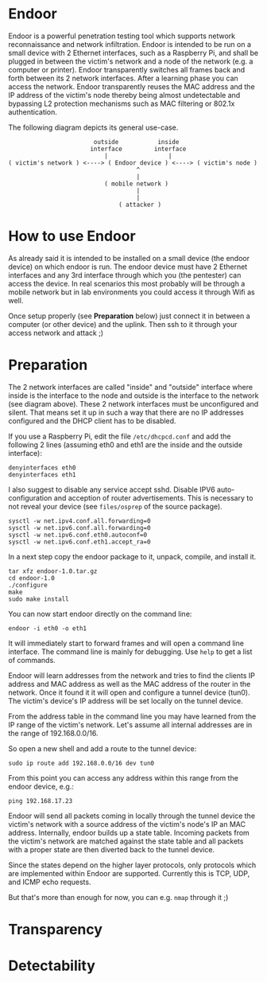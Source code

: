 # Endoor

Endoor is a powerful penetration testing tool which supports network
reconnaissance and network infiltration.  Endoor is intended to be run on a
small device with 2 Ethernet interfaces, such as a Raspberry Pi, and shall be
plugged in between the victim's network and a node of the network (e.g. a
computer or printer).  Endoor transparently switches all frames back and forth
between its 2 network interfaces.  After a learning phase you can access the
network. Endoor transparently reuses the MAC address and the IP address of the
victim's node thereby being almost undetectable and bypassing L2 protection
mechanisms such as MAC filtering or 802.1x authentication.

The following diagram depicts its general use-case.

```
                        outside           inside
                       interface         interface
                           |                 |
( victim's network ) <----> ( Endoor device ) <----> ( victim's node )
                                    ^
                                    |
                           ( mobile network )
                                    |
                                    |
                               ( attacker )
```

# How to use Endoor

As already said it is intended to be installed on a small device (the endoor
device) on which endoor is run. The endoor device must have 2 Ethernet
interfaces and any 3rd interface through which you (the pentester) can access
the device. In real scenarios this most probably will be through a mobile
network but in lab environments you could access it through Wifi as well.

Once setup properly (see **Preparation** below) just connect it in between a
computer (or other device) and the uplink. Then ssh to it through your access
network and attack ;)

# Preparation

The 2 network interfaces are called "inside" and "outside" interface where
inside is the interface to the node and outside is the interface to the network
(see diagram above).
These 2 network interfaces must be unconfigured and silent. That means set it
up in such a way that there are no IP addresses configured and the DHCP client
has to be disabled.

If you use a Raspberry Pi, edit the file `/etc/dhcpcd.conf` and add the
following 2 lines (assuming eth0 and eth1 are the inside and the outside
interface):
```
denyinterfaces eth0
denyinterfaces eth1
```

I also suggest to disable any service accept sshd. Disable IPV6
auto-configuration and acception of router advertisements. This is necessary to
not reveal your device (see `files/osprep` of the source package).
```
sysctl -w net.ipv4.conf.all.forwarding=0
sysctl -w net.ipv6.conf.all.forwarding=0
sysctl -w net.ipv6.conf.eth0.autoconf=0
sysctl -w net.ipv6.conf.eth1.accept_ra=0
```

In a next step copy the endoor package to it, unpack, compile, and install it.
```
tar xfz endoor-1.0.tar.gz
cd endoor-1.0
./configure
make
sudo make install
```

You can now start endoor directly on the command line:
```
endoor -i eth0 -o eth1
```

It will immediately start to forward frames and will open a command line
interface. The command line is mainly for debugging. Use `help` to get a list
of commands.

Endoor will learn addresses from the network and tries to find the clients IP
address and MAC address as well as the MAC address of the router in the
network. Once it found it it will open and configure a tunnel device (tun0).
The victim's device's IP address will be set locally on the tunnel device.

From the address table in the command line you may have learned from the IP
range of the victim's network. Let's assume all internal addresses are in the
range of 192.168.0.0/16.

So open a new shell and add a route to the tunnel device:
```
sudo ip route add 192.168.0.0/16 dev tun0
```

From this point you can access any address within this range from the endoor
device, e.g.:
```
ping 192.168.17.23
```

Endoor will send all packets coming in locally through the tunnel device the
victim's network with a source address of the victim's node's IP an MAC
address.
Internally, endoor builds up a state table. Incoming packets from the victim's
network are matched against the state table and all packets with a proper state
are then diverted back to the tunnel device.

Since the states depend on the higher layer protocols, only protocols which are
implemented within Endoor are supported.
Currently this is TCP, UDP, and ICMP echo requests.

But that's more than enough for now, you can e.g. `nmap` through it ;)


# Transparency


# Detectability



